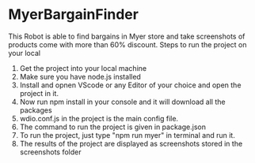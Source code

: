 # MyerBargainFinder


This Robot is able to find bargains in Myer store and take screenshots of products come with more than 60% discount. 
Steps to run the project on your local
1) Get the project into your local machine
2) Make sure you have node.js installed 
3) Install and opnen VScode or any Editor of your choice and open the project in it.
4) Now run npm install in your console and it will download all the packages
5) wdio.conf.js in the project is the main config file. 
6) The command to run the project is given in package.json 
7) To run the project, just type "npm run myer" in terminal and run it. 
8) The results of the project are displayed as screenshots stored in the screenshots folder
